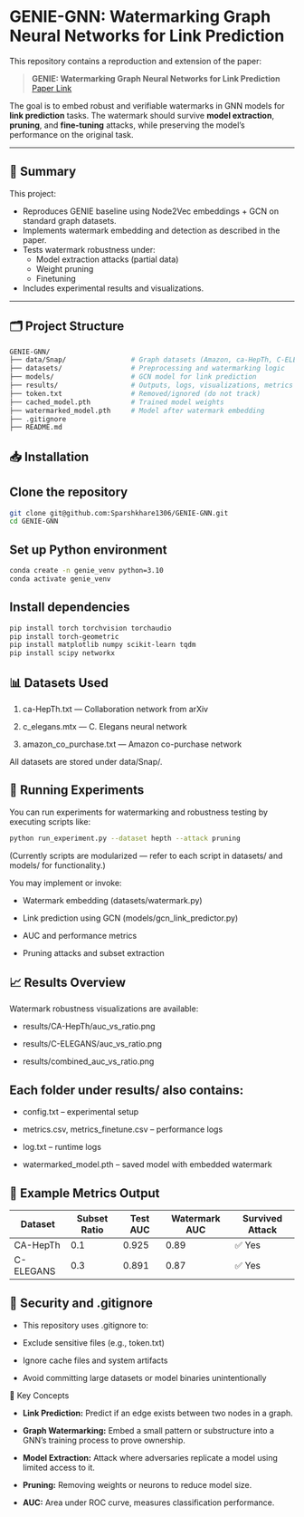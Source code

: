 # GENIE-GNN: Watermarking Graph Neural Networks for Link Prediction

This repository contains a reproduction and extension of the paper:

> **GENIE: Watermarking Graph Neural Networks for Link Prediction**  
> [Paper Link](https://arxiv.org/abs/2406.04805)

The goal is to embed robust and verifiable watermarks in GNN models for **link prediction** tasks. The watermark should survive **model extraction**, **pruning**, and **fine-tuning** attacks, while preserving the model’s performance on the original task.

---

## 📌 Summary

This project:

- Reproduces GENIE baseline using Node2Vec embeddings + GCN on standard graph datasets.
- Implements watermark embedding and detection as described in the paper.
- Tests watermark robustness under:
  - Model extraction attacks (partial data)
  - Weight pruning
  - Finetuning
- Includes experimental results and visualizations.

---

## 🗂️ Project Structure

```bash
GENIE-GNN/
├── data/Snap/                # Graph datasets (Amazon, ca-HepTh, C-ELEGANS)
├── datasets/                 # Preprocessing and watermarking logic
├── models/                   # GCN model for link prediction
├── results/                  # Outputs, logs, visualizations, metrics
├── token.txt                 # Removed/ignored (do not track)
├── cached_model.pth          # Trained model weights
├── watermarked_model.pth     # Model after watermark embedding
├── .gitignore
├── README.md
```
## 📥 Installation

## Clone the repository
```bash
git clone git@github.com:Sparshkhare1306/GENIE-GNN.git
cd GENIE-GNN
```
## Set up Python environment
```bash
conda create -n genie_venv python=3.10
conda activate genie_venv
```

## Install dependencies
```bash
pip install torch torchvision torchaudio
pip install torch-geometric
pip install matplotlib numpy scikit-learn tqdm
pip install scipy networkx
```
## 📊 Datasets Used

1. ca-HepTh.txt — Collaboration network from arXiv

2. c_elegans.mtx — C. Elegans neural network

3. amazon_co_purchase.txt — Amazon co-purchase network


All datasets are stored under data/Snap/.


## 🧪 Running Experiments

You can run experiments for watermarking and robustness testing by executing scripts like:
``` bash
python run_experiment.py --dataset hepth --attack pruning
```
(Currently scripts are modularized — refer to each script in datasets/ and models/ for functionality.)

You may implement or invoke:

- Watermark embedding (datasets/watermark.py)

- Link prediction using GCN (models/gcn_link_predictor.py)

- AUC and performance metrics

- Pruning attacks and subset extraction

## 📈 Results Overview
Watermark robustness visualizations are available:

- results/CA-HepTh/auc_vs_ratio.png

- results/C-ELEGANS/auc_vs_ratio.png

- results/combined_auc_vs_ratio.png

## Each folder under results/ also contains:

- config.txt – experimental setup

- metrics.csv, metrics_finetune.csv – performance logs

- log.txt – runtime logs

- watermarked_model.pth – saved model with embedded watermark

## 📁 Example Metrics Output
| Dataset   | Subset Ratio | Test AUC | Watermark AUC | Survived Attack |
| --------- | ------------ | -------- | ------------- | --------------- |
| CA-HepTh  | 0.1          | 0.925    | 0.89          | ✅ Yes           |
| C-ELEGANS | 0.3          | 0.891    | 0.87          | ✅ Yes           |


## 🔐 Security and .gitignore
- This repository uses .gitignore to:

- Exclude sensitive files (e.g., token.txt)

- Ignore cache files and system artifacts

- Avoid committing large datasets or model binaries unintentionally

🧠 Key Concepts
- **Link Prediction:** Predict if an edge exists between two nodes in a graph.

- **Graph Watermarking:** Embed a small pattern or substructure into a GNN’s training process to prove ownership.

- **Model Extraction:** Attack where adversaries replicate a model using limited access to it.

- **Pruning:** Removing weights or neurons to reduce model size.

- **AUC:** Area under ROC curve, measures classification performance.





